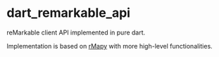 # dart_remarkable_api

reMarkable client API implemented in pure dart.

Implementation is based on [rMapy](https://github.com/subutux/rmapy) with more high-level functionalities.
